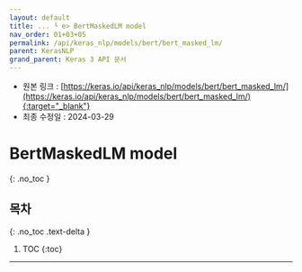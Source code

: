 ```yaml
---
layout: default
title: ... └ e> BertMaskedLM model
nav_order: 01+03+05
permalink: /api/keras_nlp/models/bert/bert_masked_lm/
parent: KerasNLP
grand_parent: Keras 3 API 문서
---
```


* 원본 링크 : [https://keras.io/api/keras_nlp/models/bert/bert_masked_lm/](https://keras.io/api/keras_nlp/models/bert/bert_masked_lm/){:target="_blank"}
* 최종 수정일 : 2024-03-29

# BertMaskedLM model
{: .no_toc }

## 목차
{: .no_toc .text-delta }

1. TOC
{:toc}

---

